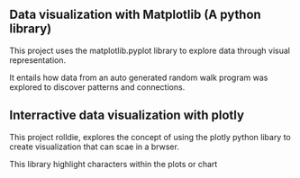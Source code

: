 ## Data visualization with Matplotlib (A python library)
This project uses the matplotlib.pyplot library to explore data through visual representation.

It entails how data from an auto generated random walk program was explored to discover patterns and connections.

## Interractive data visualization with plotly
This project rolldie, explores the concept of using the plotly python libary to create visualization that can scae in a brwser.

This library highlight characters within the plots or chart
